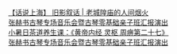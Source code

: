   
[【话说上海】 旧影叙话 | 老城隍庙的人间烟火](http://www.dianyue.me/archives/724/wunprsvif82qujrl/)  
[张赫书古琴专场音乐会暨古琴零基础亲子班汇报演出](http://www.dianyue.me/archives/384/fko7hllxmoyam577/)  
[小暑日茶道养生课：《黄帝内经 灵枢 周痹第二十七》](http://www.dianyue.me/archives/903/pa4dzlelltps67aq/)  
[张赫书古琴专场音乐会暨古琴零基础亲子班汇报演出](http://www.dianyue.me/archives/532/nb7qmlkjwrdzn0yt/)